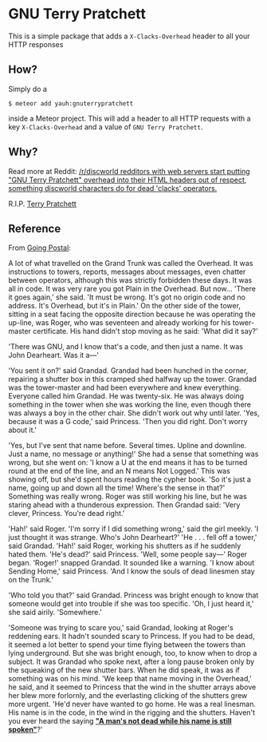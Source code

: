 GNU Terry Pratchett
===================

This is a simple package that adds a `X-Clacks-Overhead` header to all
your HTTP responses

How?
----

Simply do a

    $ meteor add yauh:gnuterrypratchett

inside a Meteor project. This will add a header to all HTTP requests
with a key `X-Clacks-Overhead` and a value of `GNU Terry Pratchett`.

Why?
----

Read more at Reddit: [/r/discworld redditors with web servers start
putting "GNU Terry Pratchett" overhead into their HTML headers out of
respect, something discworld characters do for dead 'clacks'
operators.](http://www.reddit.com/r/bestof/comments/2yyop7/rdiscworld_redditors_with_web_servers_start/)

R.I.P. [Terry Pratchett](http://en.wikipedia.org/wiki/Terry_Pratchett)

Reference
---------

From [Going Postal](http://en.wikipedia.org/wiki/Going_Postal):

A lot of what travelled on the Grand Trunk was called the Overhead. It
was instructions to towers, reports, messages about messages, even
chatter between operators, although this was strictly forbidden these
days. It was all in code. It was very rare you got Plain in the
Overhead. But now... 'There it goes again,' she said. 'It must be wrong.
It's got no origin code and no address. It's Overhead, but it's in
Plain.' On the other side of the tower, sitting in a seat facing the
opposite direction because he was operating the up-line, was Roger, who
was seventeen and already working for his tower-master certificate. His
hand didn't stop moving as he said: 'What did it say?'

'There was GNU, and I know that's a code, and then just a name. It was
John Dearheart. Was it a—'

'You sent it on?' said Grandad. Grandad had been hunched in the corner,
repairing a shutter box in this cramped shed halfway up the tower.
Grandad was the tower-master and had been everywhere and knew
everything. Everyone called him Grandad. He was twenty-six. He was
always doing something in the tower when she was working the line, even
though there was always a boy in the other chair. She didn't work out
why until later. 'Yes, because it was a G code,' said Princess. 'Then
you did right. Don't worry about it.'

'Yes, but I've sent that name before. Several times. Upline and
downline. Just a name, no message or anything!' She had a sense that
something was wrong, but she went on: 'I know a U at the end means it
has to be turned round at the end of the line, and an N means Not
Logged.' This was showing off, but she'd spent hours reading the cypher
book. 'So it's just a name, going up and down all the time! Where's the
sense in that?' Something was really wrong. Roger was still working his
line, but he was staring ahead with a thunderous expression. Then
Grandad said: 'Very clever, Princess. You're dead right.'

'Hah!' said Roger. 'I'm sorry if I did something wrong,' said the girl
meekly. 'I just thought it was strange. Who's John Dearheart?' 'He . . .
fell off a tower,' said Grandad. 'Hah!' said Roger, working his shutters
as if he suddenly hated them. 'He's dead?' said Princess. 'Well, some
people say—' Roger began. 'Roger!' snapped Grandad. It sounded like a
warning. 'I know about Sending Home,' said Princess. 'And I know the
souls of dead linesmen stay on the Trunk.'

'Who told you that?' said Grandad. Princess was bright enough to know
that someone would get into trouble if she was too specific. 'Oh, I just
heard it,' she said airily. 'Somewhere.'

'Someone was trying to scare you,' said Grandad, looking at Roger's
reddening ears. It hadn't sounded scary to Princess. If you had to be
dead, it seemed a lot better to spend your time flying between the
towers than lying underground. But she was bright enough, too, to know
when to drop a subject. It was Grandad who spoke next, after a long
pause broken only by the squeaking of the new shutter bars. When he did
speak, it was as if something was on his mind. 'We keep that name moving
in the Overhead,' he said, and it seemed to Princess that the wind in
the shutter arrays above her blew more forlornly, and the everlasting
clicking of the shutters grew more urgent. 'He'd never have wanted to go
home. He was a real linesman. His name is in the code, in the wind in
the rigging and the shutters. Haven't you ever heard the saying [**"A
man's not dead while his name is still
spoken"**](http://www.reddit.com/r/discworld/comments/2ysv26/sir_terry_has_gone_for_the_long_walk_across_the/cpcmru1)?'
